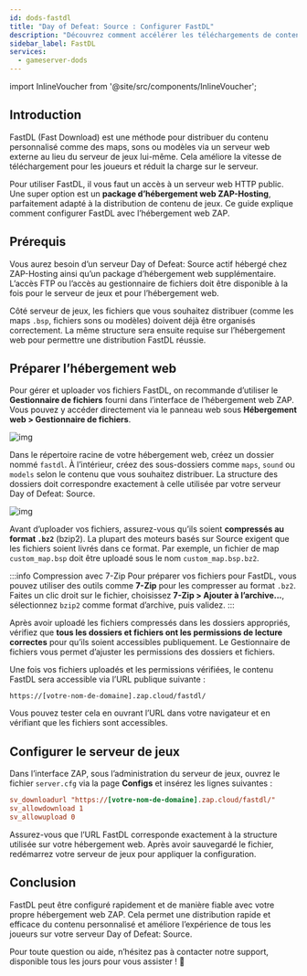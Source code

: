 ```yaml
---
id: dods-fastdl
title: "Day of Defeat: Source : Configurer FastDL"
description: "Découvrez comment accélérer les téléchargements de contenu de jeu et réduire la charge serveur avec FastDL grâce à l’hébergement web ZAP-Hosting → En savoir plus maintenant"
sidebar_label: FastDL
services:
  - gameserver-dods
---
```


import InlineVoucher from '@site/src/components/InlineVoucher';


## Introduction

FastDL (Fast Download) est une méthode pour distribuer du contenu personnalisé comme des maps, sons ou modèles via un serveur web externe au lieu du serveur de jeux lui-même. Cela améliore la vitesse de téléchargement pour les joueurs et réduit la charge sur le serveur.

Pour utiliser FastDL, il vous faut un accès à un serveur web HTTP public. Une super option est un **package d’hébergement web ZAP-Hosting**, parfaitement adapté à la distribution de contenu de jeux. Ce guide explique comment configurer FastDL avec l’hébergement web ZAP.

<InlineVoucher />

## Prérequis

Vous aurez besoin d’un serveur Day of Defeat: Source actif hébergé chez ZAP-Hosting ainsi qu’un package d’hébergement web supplémentaire. L’accès FTP ou l’accès au gestionnaire de fichiers doit être disponible à la fois pour le serveur de jeux et pour l’hébergement web.

Côté serveur de jeux, les fichiers que vous souhaitez distribuer (comme les maps `.bsp`, fichiers sons ou modèles) doivent déjà être organisés correctement. La même structure sera ensuite requise sur l’hébergement web pour permettre une distribution FastDL réussie.

## Préparer l’hébergement web

Pour gérer et uploader vos fichiers FastDL, on recommande d’utiliser le **Gestionnaire de fichiers** fourni dans l’interface de l’hébergement web ZAP. Vous pouvez y accéder directement via le panneau web sous **Hébergement web > Gestionnaire de fichiers**.

![img](https://screensaver01.zap-hosting.com/index.php/s/dptRwGTgL6bHXrE/preview)

Dans le répertoire racine de votre hébergement web, créez un dossier nommé `fastdl`. À l’intérieur, créez des sous-dossiers comme `maps`, `sound` ou `models` selon le contenu que vous souhaitez distribuer. La structure des dossiers doit correspondre exactement à celle utilisée par votre serveur Day of Defeat: Source.

![img](https://screensaver01.zap-hosting.com/index.php/s/beCCJPFT5si3wRZ/preview)

Avant d’uploader vos fichiers, assurez-vous qu’ils soient **compressés au format `.bz2`** (bzip2). La plupart des moteurs basés sur Source exigent que les fichiers soient livrés dans ce format. Par exemple, un fichier de map `custom_map.bsp` doit être uploadé sous le nom `custom_map.bsp.bz2`.

:::info Compression avec 7-Zip
Pour préparer vos fichiers pour FastDL, vous pouvez utiliser des outils comme **7-Zip** pour les compresser au format `.bz2`. Faites un clic droit sur le fichier, choisissez **7-Zip > Ajouter à l’archive...**, sélectionnez `bzip2` comme format d’archive, puis validez.
:::

Après avoir uploadé les fichiers compressés dans les dossiers appropriés, vérifiez que **tous les dossiers et fichiers ont les permissions de lecture correctes** pour qu’ils soient accessibles publiquement. Le Gestionnaire de fichiers vous permet d’ajuster les permissions des dossiers et fichiers.

Une fois vos fichiers uploadés et les permissions vérifiées, le contenu FastDL sera accessible via l’URL publique suivante :

```
https://[votre-nom-de-domaine].zap.cloud/fastdl/
```

Vous pouvez tester cela en ouvrant l’URL dans votre navigateur et en vérifiant que les fichiers sont accessibles.

## Configurer le serveur de jeux

Dans l’interface ZAP, sous l’administration du serveur de jeux, ouvrez le fichier `server.cfg` via la page **Configs** et insérez les lignes suivantes :

```cfg
sv_downloadurl "https://[votre-nom-de-domaine].zap.cloud/fastdl/"
sv_allowdownload 1
sv_allowupload 0
```

Assurez-vous que l’URL FastDL corresponde exactement à la structure utilisée sur votre hébergement web. Après avoir sauvegardé le fichier, redémarrez votre serveur de jeux pour appliquer la configuration.

## Conclusion

FastDL peut être configuré rapidement et de manière fiable avec votre propre hébergement web ZAP. Cela permet une distribution rapide et efficace du contenu personnalisé et améliore l’expérience de tous les joueurs sur votre serveur Day of Defeat: Source.

Pour toute question ou aide, n’hésitez pas à contacter notre support, disponible tous les jours pour vous assister ! 🙂

<InlineVoucher />